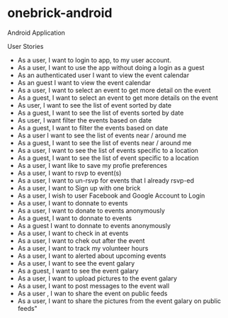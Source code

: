 onebrick-android
================

Android Application

User Stories

* As a user, I want to login to app, to my user account.
* As a user, I want to use the app without doing  a login as a guest
* As an authenticated user I want to view the event calendar
* As an guest I want to view the event calendar
* As a user, I want to select an event to get more detail on the event
* As a guest, I want to select an event to get more details on the event
* As user, I want to see the list of event sorted by date
* As a guest, I want to see the list of  events sorted by date
* As user, I want filter the events based on date
* As a guest, I want to filter the events based on date
* As a user I want to see the list of events near / around me
* As a guest, I want to see the list of events near / around me
* As a user, I want to see the list of events specific to a  location
* As a guest, I want to see the list of event specific to a location
* As a user, I want like to save my profie preferences
* As a user, I want to rsvp to event(s)
* As a user, I want to un-rsvp for events that I already rsvp-ed
* As a user, I want to Sign up with one brick
* As a user, I wish to user Facebook and Google Account to Login
* As a user, I want to donnate to events
* As a user, I want to donate to events anonymously
* As a guest, I want to donnate to events
* As a guest I want to donnate to events anonymously
* As a user, I want to check in at events
* As a user, I want to chek out after the event
* As a user, I want to track my volunteer hours
* As a user, I want to alerted about upcoming events
* As a user, I want to see the event galary
* As a guest, I want to see the event galary
* As a user, I want to upload pictures to the event galary
* As  a user, I want to post messages to the event wall
* As a user , I wan to share the event on public feeds
* As a user, I want to share the pictures from the event galary 
on public feeds"
